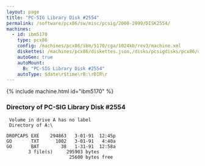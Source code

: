 ```yaml
---
layout: page
title: "PC-SIG Library Disk #2554"
permalink: /software/pcx86/sw/misc/pcsig/2000-2999/DISK2554/
machines:
  - id: ibm5170
    type: pcx86
    config: /machines/pcx86/ibm/5170/cga/1024kb/rev3/machine.xml
    diskettes: /machines/pcx86/diskettes.json,/disks/pcsigdisks/pcx86/diskettes.json
    autoGen: true
    autoMount:
      B: "PC-SIG Library Disk #2554"
    autoType: $date\r$time\rB:\rDIR\r
---
```


{% include machine.html id="ibm5170" %}

### Directory of PC-SIG Library Disk #2554

     Volume in drive A has no label
     Directory of A:\

    DROPCAPS EXE    294863   3-01-91  12:45p
    GO       TXT      1002   3-01-91   4:40a
    GO       BAT        38   1-31-91  12:58a
            3 file(s)     295903 bytes
                           25600 bytes free
